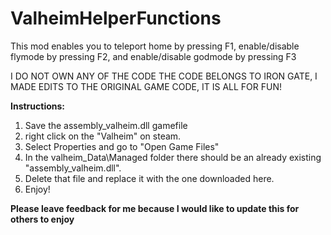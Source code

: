 # ValheimHelperFunctions
This mod enables you to teleport home by pressing F1, enable/disable flymode by pressing F2, and enable/disable godmode by pressing F3

I DO NOT OWN ANY OF THE CODE THE CODE BELONGS TO IRON GATE, I MADE EDITS TO THE ORIGINAL GAME CODE, IT IS ALL FOR FUN!


**Instructions:**

1. Save the assembly_valheim.dll gamefile
2. right click on the "Valheim" on steam.
3. Select Properties and go to "Open Game Files"
4. In the valheim_Data\Managed folder there should be an already existing "assembly_valheim.dll".
5. Delete that file and replace it with the one downloaded here.
6. Enjoy!

**Please leave feedback for me because I would like to update this for others to enjoy**
